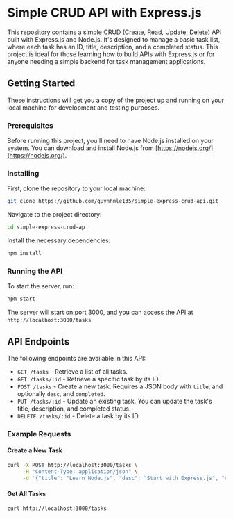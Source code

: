 # Simple CRUD API with Express.js

This repository contains a simple CRUD (Create, Read, Update, Delete) API built with Express.js and Node.js. It's designed to manage a basic task list, where each task has an ID, title, description, and a completed status. This project is ideal for those learning how to build APIs with Express.js or for anyone needing a simple backend for task management applications.

## Getting Started

These instructions will get you a copy of the project up and running on your local machine for development and testing purposes.

### Prerequisites

Before running this project, you'll need to have Node.js installed on your system. You can download and install Node.js from [https://nodejs.org/](https://nodejs.org/).

### Installing

First, clone the repository to your local machine:

```bash
git clone https://github.com/quynhnle135/simple-express-crud-api.git
```

Navigate to the project directory:

```bash
cd simple-express-crud-ap
```

Install the necessary dependencies:

```bash
npm install
```

### Running the API

To start the server, run:

```bash
npm start
```

The server will start on port 3000, and you can access the API at `http://localhost:3000/tasks`.

## API Endpoints

The following endpoints are available in this API:

- `GET /tasks` - Retrieve a list of all tasks.
- `GET /tasks/:id` - Retrieve a specific task by its ID.
- `POST /tasks` - Create a new task. Requires a JSON body with `title`, and optionally `desc`, and `completed`.
- `PUT /tasks/:id` - Update an existing task. You can update the task's title, description, and completed status.
- `DELETE /tasks/:id` - Delete a task by its ID.

### Example Requests

#### Create a New Task

```bash
curl -X POST http://localhost:3000/tasks \
     -H "Content-Type: application/json" \
     -d '{"title": "Learn Node.js", "desc": "Start with Express.js", "completed": false}'
```

#### Get All Tasks

```bash
curl http://localhost:3000/tasks
```


